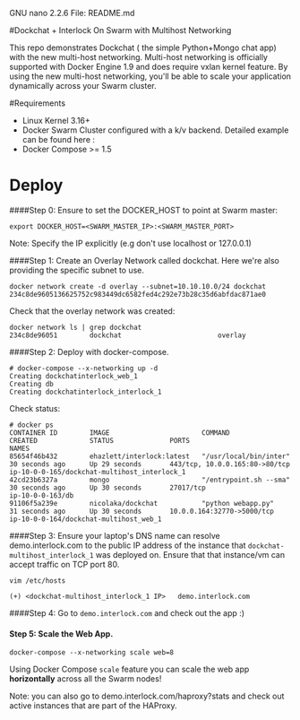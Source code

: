   GNU nano 2.2.6                                                                                             File: README.md


#Dockchat + Interlock On Swarm with Multihost Networking

This repo demonstrates Dockchat ( the simple Python+Mongo chat app) with the new multi-host networking. 
Multi-host networking is officially supported with Docker Engine 1.9 and does require vxlan kernel feature.
By using the new multi-host networking, you'll be able to scale your application dynamically across your Swarm cluster.




#Requirements
- Linux Kernel 3.16+
- Docker Swarm Cluster configured with a k/v backend. Detailed example can be found here : <FIXME> 
- Docker Compose >= 1.5



# Deploy

####Step 0: Ensure to set the DOCKER_HOST to point at Swarm master:

`export DOCKER_HOST=<SWARM_MASTER_IP>:<SWARM_MASTER_PORT>`

Note: Specify the IP explicitly (e.g don't use localhost or 127.0.0.1)

####Step 1: Create an Overlay Network called dockchat. Here we're also providing the specific subnet to use.

```
docker network create -d overlay --subnet=10.10.10.0/24 dockchat
234c8de9605136625752c983449dc6582fed4c292e73b28c35d6abfdac871ae0
```

Check that the overlay network was created:

```
docker network ls | grep dockchat
234c8de96051        dockchat                        overlay
```

####Step 2: Deploy with docker-compose.

```
# docker-compose --x-networking up -d
Creating dockchatinterlock_web_1
Creating db
Creating dockchatinterlock_interlock_1
```

Check status:

```
# docker ps
CONTAINER ID        IMAGE                       COMMAND                  CREATED             STATUS              PORTS                            NAMES
85654f46b432        ehazlett/interlock:latest   "/usr/local/bin/inter"   30 seconds ago      Up 29 seconds       443/tcp, 10.0.0.165:80->80/tcp   ip-10-0-0-165/dockchat-multihost_interlock_1
42cd23b6327a        mongo                       "/entrypoint.sh --sma"   30 seconds ago      Up 30 seconds       27017/tcp                        ip-10-0-0-163/db
91106f5a239e        nicolaka/dockchat           "python webapp.py"       31 seconds ago      Up 30 seconds       10.0.0.164:32770->5000/tcp       ip-10-0-0-164/dockchat-multihost_web_1
```


####Step 3: Ensure your laptop's DNS name can resolve demo.interlock.com to the public IP address of the instance that `dockchat-multihost_interlock_1` was deployed on. Ensure that that instance/vm can accept traffic on TCP port 80. 

```
vim /etc/hosts

(+) <dockchat-multihost_interlock_1 IP>   demo.interlock.com
```

####Step 4: Go to `demo.interlock.com` and check out the app :)



#### Step 5: Scale the Web App.

```
docker-compose --x-networking scale web=8
```

Using Docker Compose `scale` feature you can scale the web app **horizontally** across all the Swarm nodes!

Note: you can also go to demo.interlock.com/haproxy?stats and check out active instances that are part of the HAProxy.

